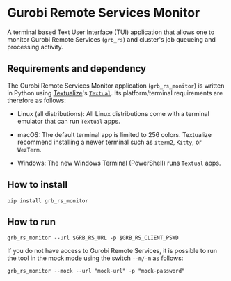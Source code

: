 # Gurobi Remote Services Monitor

A terminal based Text User Interface (TUI) application that allows one to monitor Gurobi Remote Services (`grb_rs`) and cluster's job queueing and processing activity.

## Requirements and dependency
The Gurobi Remote Services Monitor application (`grb_rs_monitor`) is written in Python using [Textualize](https://www.textualize.io/)'s [`Textual`](https://textual.textualize.io/). Its platform/terminal requirements are therefore as follows:

* Linux (all distributions): All Linux distributions come with a terminal emulator that can run `Textual` apps.

* macOS: The default terminal app is limited to 256 colors. Textualize recommend installing a newer terminal such as `iterm2`, `Kitty`, or `WezTerm`.

* Windows: The new Windows Terminal (PowerShell) runs `Textual` apps.

## How to install
```
pip install grb_rs_monitor
```
## How to run
```
grb_rs_monitor --url $GRB_RS_URL -p $GRB_RS_CLIENT_PSWD
```

If you do not have access to Gurobi Remote Services, it is possible to run the tool in the mock mode using the switch `--m/-m` as follows:
```
grb_rs_monitor --mock --url "mock-url" -p "mock-password"
```